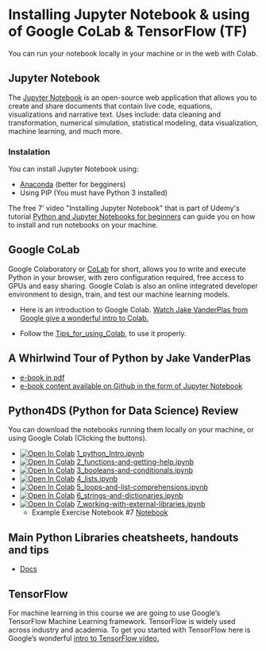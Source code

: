 # Installing Jupyter Notebook & using of Google CoLab & TensorFlow (TF)
You can run your notebook locally in your machine or in the web with Colab.

## Jupyter Notebook
The [Jupyter Notebook](https://jupyter.org) is an open-source web application that allows you to create and share documents that contain live code, equations, visualizations and narrative text. Uses include: data cleaning and transformation, numerical simulation, statistical modeling, data visualization, machine learning, and much more.
### Instalation 
You can install Jupyter Notebook using:
- [Anaconda](https://www.anaconda.com/products/individual) (better for begginers)
- Using PIP (You must have Python 3 installed)

The free 7' video "Installing Jupyter Notebook" that is part of Udemy's tutorial [Python and Jupyter Notebooks for beginners](https://www.udemy.com/course/python-and-jupyter-notebooks-for-beginners/) can guide you on how to install and run notebooks on your machine.

## Google CoLab
Google Colaboratory or [CoLab](https://colab.research.google.com/notebooks/intro.ipynb) for short, allows you to write and execute Python in your browser, with
zero configuration required, free access to GPUs and easy sharing. Google Colab is also an online integrated developer environment to design, train, and test our machine learning models.

- Here is an introduction to Google Colab. [Watch Jake VanderPlas from Google give a wonderful intro to Colab.](https://www.youtube.com/watch?v=inN8seMm7UI)

- Follow the [Tips_for_using_Colab](/00_Curso_Folder/1_Fundamentals/Class_4/docs/Tips_for_using_Colab.pdf), to use it properly.

## A Whirlwind Tour of Python by Jake VanderPlas
- [e-book in pdf](/00_Curso_Folder/1_Fundamentals/Class_4/docs/A-whirlwind-tour-of-python.pdf) 
- [e-book content available on Github in the form of Jupyter Notebook](https://github.com/jakevdp/WhirlwindTourOfPython)


## Python4DS (Python for Data Science) Review
You can download the notebooks running them locally on your machine, or using Google Colab (Clicking the buttons).
- [![Open In Colab](https://colab.research.google.com/assets/colab-badge.svg)](http://colab.research.google.com/github/Mjrovai/UNIFEI-IESTI01-T01-2021.1/blob/main/00_Curso_Folder/1_Fundamentals/Class_4/notebooks/1_python_Intro.ipynb) [1_python_Intro.ipynb](/00_Curso_Folder/1_Fundamentals/Class_4/notebooks/1_python_Intro.ipynb) 
- [![Open In Colab](https://colab.research.google.com/assets/colab-badge.svg)](http://colab.research.google.com/github/Mjrovai/UNIFEI-IESTI01-T01-2021.1/blob/main/00_Curso_Folder/1_Fundamentals/Class_4/notebooks/2_functions-and-getting-help.ipynb) [2_functions-and-getting-help.ipynb](/00_Curso_Folder/1_Fundamentals/Class_4/notebooks/2_functions-and-getting-help.ipynb) 
- [![Open In Colab](https://colab.research.google.com/assets/colab-badge.svg)](http://colab.research.google.com/github/Mjrovai/UNIFEI-IESTI01-T01-2021.1/blob/main/00_Curso_Folder/1_Fundamentals/Class_4/notebooks/3_booleans-and-conditionals.ipynb) [3_booleans-and-conditionals.ipynb](/00_Curso_Folder/1_Fundamentals/Class_4/notebooks/3_booleans-and-conditionals.ipynb) 
- [![Open In Colab](https://colab.research.google.com/assets/colab-badge.svg)](http://colab.research.google.com/github/Mjrovai/UNIFEI-IESTI01-T01-2021.1/blob/main/00_Curso_Folder/1_Fundamentals/Class_4/notebooks/4_lists.ipynb) [4_lists.ipynb](/00_Curso_Folder/1_Fundamentals/Class_4/notebooks/4_lists.ipynb) 
- [![Open In Colab](https://colab.research.google.com/assets/colab-badge.svg)](http://colab.research.google.com/github/Mjrovai/UNIFEI-IESTI01-T01-2021.1/blob/main/00_Curso_Folder/1_Fundamentals/Class_4/notebooks/5_loops-and-list-comprehensions.ipynb) [5_loops-and-list-comprehensions.ipynb](/00_Curso_Folder/1_Fundamentals/Class_4/notebooks/5_loops-and-list-comprehensions.ipynb) 
- [![Open In Colab](https://colab.research.google.com/assets/colab-badge.svg)](http://colab.research.google.com/github/Mjrovai/UNIFEI-IESTI01-T01-2021.1/blob/main/00_Curso_Folder/1_Fundamentals/Class_4/notebooks/6_strings-and-dictionaries.ipynb) [6_strings-and-dictionaries.ipynb](/00_Curso_Folder/1_Fundamentals/Class_4/notebooks/6_strings-and-dictionaries.ipynb)
- [![Open In Colab](https://colab.research.google.com/assets/colab-badge.svg)](http://colab.research.google.com/github/Mjrovai/UNIFEI-IESTI01-T01-2021.1/blob/main/00_Curso_Folder/1_Fundamentals/Class_4/notebooks/7_working-with-external-libraries.ipynb) [7_working-with-external-libraries.ipynb](/00_Curso_Folder/1_Fundamentals/Class_4/notebooks/7_working-with-external-libraries.ipynb)
  - Example Exercise Notebook #7 [Notebook](/00_Curso_Folder/1_Fundamentals/Class_4/notebooks/Example_Pandas_exercice.ipynb)

## Main Python Libraries cheatsheets, handouts and tips
- [Docs](/00_Curso_Folder/1_Fundamentals/Class_4/docs/) 

## TensorFlow
For machine learning in this course we are going to use Google’s TensorFlow Machine Learning framework. TensorFlow is widely used across industry and academia. To get you started with TensorFlow here is Google’s wonderful [intro to TensorFlow video.](https://www.youtube.com/watch?v=yjprpOoH5c80)
